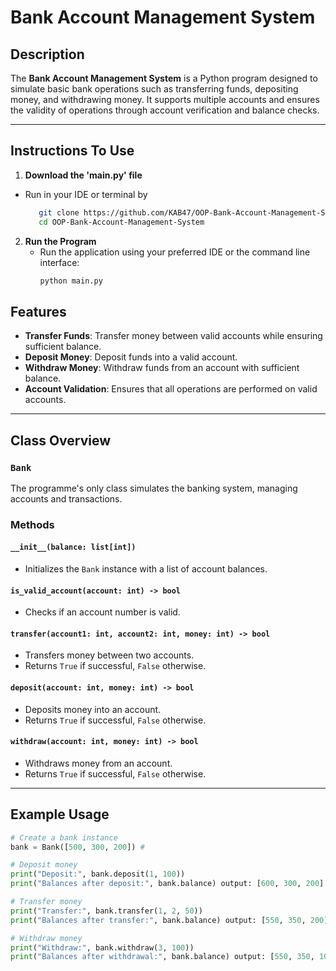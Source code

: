 # Bank Account Management System

## Description
The **Bank Account Management System** is a Python program designed to simulate basic bank operations such as transferring funds, depositing money, and withdrawing money. It supports multiple accounts and ensures the validity of operations through account verification and balance checks.

---

## Instructions To Use

1. **Download the 'main.py' file**
- Run in your IDE or terminal by
  ```bash
     git clone https://github.com/KAB47/OOP-Bank-Account-Management-System.git
     cd OOP-Bank-Account-Management-System
     ```
2. **Run the Program**
   - Run the application using your preferred IDE or the command line interface:
     ```bash
     python main.py
     ```
## Features
- **Transfer Funds**: Transfer money between valid accounts while ensuring sufficient balance.
- **Deposit Money**: Deposit funds into a valid account.
- **Withdraw Money**: Withdraw funds from an account with sufficient balance.
- **Account Validation**: Ensures that all operations are performed on valid accounts.

---

## Class Overview

### `Bank`
The programme's only class simulates the banking system, managing accounts and transactions.

### Methods

#### `__init__(balance: list[int])`
- Initializes the `Bank` instance with a list of account balances.

#### `is_valid_account(account: int) -> bool`
- Checks if an account number is valid.

#### `transfer(account1: int, account2: int, money: int) -> bool`
- Transfers money between two accounts.
- Returns `True` if successful, `False` otherwise.

#### `deposit(account: int, money: int) -> bool`
- Deposits money into an account.
- Returns `True` if successful, `False` otherwise.

#### `withdraw(account: int, money: int) -> bool`
- Withdraws money from an account.
- Returns `True` if successful, `False` otherwise.

---

## Example Usage

```python
# Create a bank instance
bank = Bank([500, 300, 200]) # 

# Deposit money
print("Deposit:", bank.deposit(1, 100))
print("Balances after deposit:", bank.balance) output: [600, 300, 200]

# Transfer money
print("Transfer:", bank.transfer(1, 2, 50))
print("Balances after transfer:", bank.balance) output: [550, 350, 200]

# Withdraw money
print("Withdraw:", bank.withdraw(3, 100))
print("Balances after withdrawal:", bank.balance) output: [550, 350, 100]

